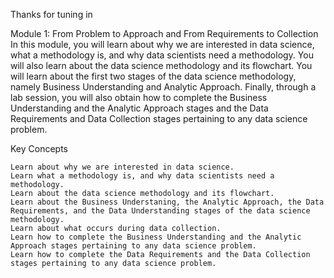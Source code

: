 Thanks for tuning in


Module 1: From Problem to Approach and From Requirements to Collection
In this module, you will learn about why we are interested in data science, what a methodology is, and why data scientists need a methodology. You will also learn about the data science methodology and its flowchart. You will learn about the first two stages of the data science methodology, namely Business Understanding and Analytic Approach. Finally, through a lab session, you will also obtain how to complete the Business Understanding and the Analytic Approach stages and the Data Requirements and Data Collection stages pertaining to any data science problem. 

Key Concepts

    Learn about why we are interested in data science.
    Learn what a methodology is, and why data scientists need a methodology.
    Learn about the data science methodology and its flowchart.
    Learn about the Business Understaning, the Analytic Approach, the Data Requirements, and the Data Understanding stages of the data science methodology.
    Learn about what occurs during data collection.
    Learn how to complete the Business Understanding and the Analytic Approach stages pertaining to any data science problem.
    Learn how to complete the Data Requirements and the Data Collection stages pertaining to any data science problem.
